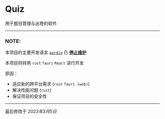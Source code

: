 # Quiz

用于题目管理与出卷的软件

---

### NOTE:

本项目的主要开发语言 [`aardio`](https://aardio.com/) 已 [**停止维护**](https://mp.weixin.qq.com/s/V1Nz7HGv4ZDsWDAesBaPRw)

本项目将转用 `rust` `Tauri` `React` 进行开发

原因：
- 适应新的跨平台需求 (`rust` `Tauri (web)`)
- 解决性能问题 (`rust`)
- 保证项目的安全性

---

最后修改于 *2023年3月5日*
